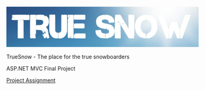 ![logo]

[logo]: https://github.com/BiserSirakov/TrueSnow/blob/master/Source/Web/TrueSnow.Web/Content/Images/logo.png "True Snow"

TrueSnow - The place for the true snowboarders

ASP.NET MVC Final Project

[Project Assignment](https://github.com/TelerikAcademy/ASP.NET-MVC/tree/master/Final%20Project/2016)
